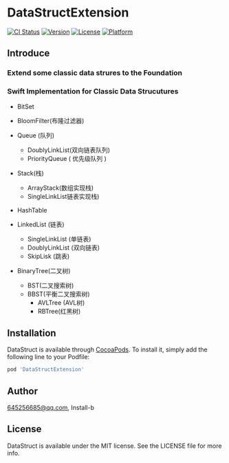 # DataStructExtension

[![CI Status](https://img.shields.io/travis/645256685@qq.com/DataStruct.svg?style=flat)](https://travis-ci.org/645256685@qq.com/DataStruct)
[![Version](https://img.shields.io/cocoapods/v/DataStruct.svg?style=flat)](https://cocoapods.org/pods/DataStruct)
[![License](https://img.shields.io/cocoapods/l/DataStruct.svg?style=flat)](https://cocoapods.org/pods/DataStruct)
[![Platform](https://img.shields.io/cocoapods/p/DataStruct.svg?style=flat)](https://cocoapods.org/pods/DataStruct)

## Introduce
### Extend some classic data strures to the Foundation

### Swift Implementation for Classic Data Strucutures

* BitSet

* BloomFilter(布隆过滤器)

* Queue (队列)
    * DoublyLinkList(双向链表队列)
    * PriorityQueue ( 优先级队列 )
    
* Stack(栈)
    * ArrayStack(数组实现栈)
    * SingleLinkList链表实现栈)

* HashTable

* LinkedList (链表)
    * SingleLinkList (单链表)
    * DoublyLinkList (双向链表)
    * SkipLisk (跳表)
    
* BinaryTree(二叉树)
    * BST(二叉搜索树)
    * BBST(平衡二叉搜索树)
        * AVLTree (AVL树)
        * RBTree(红黑树)



## Installation

DataStruct is available through [CocoaPods](https://cocoapods.org). To install
it, simply add the following line to your Podfile:

```ruby
pod 'DataStructExtension'
```

## Author

645256685@qq.com, Install-b

## License

DataStruct is available under the MIT license. See the LICENSE file for more info.
